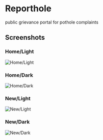 # Reporthole
public grievance portal for pothole complaints
## Screenshots
### Home/Light
![Home/Light](https://github.com/thepanshuyadav/reporthole/blob/master/SS/Simulator%20Screen%20Shot%20-%20iPhone%2011%20-%202020-05-01%20at%2012.34.16.png "Home/Light")
### Home/Dark
![Home/Dark](https://github.com/thepanshuyadav/reporthole/blob/master/SS/Simulator%20Screen%20Shot%20-%20iPhone%2011%20-%202020-05-01%20at%2011.52.14.png "Home/Dark")

### New/Light
![New/Light](https://github.com/thepanshuyadav/reporthole/blob/master/SS/Simulator%20Screen%20Shot%20-%20iPhone%2011%20-%202020-05-01%20at%2011.52.14.png "New/Light")
### New/Dark
![New/Dark](https://github.com/thepanshuyadav/reporthole/blob/master/SS/Simulator%20Screen%20Shot%20-%20iPhone%2011%20-%202020-05-01%20at%2012.35.38.png "New/Dark")
